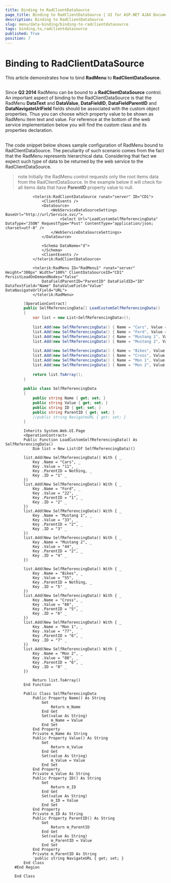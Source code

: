 ```yaml
---
title: Binding to RadClientDataSource
page_title: Binding to RadClientDataSource | UI for ASP.NET AJAX Documentation
description: Binding to RadClientDataSource
slug: menu/data-binding/binding-to-radclientdatasource
tags: binding,to,radclientdatasource
published: True
position: 7
---
```


# Binding to RadClientDataSource



This article demonstrates how to bind __RadMenu__ to __RadClientDataSource__.

## 

Since __Q2 2014__ RadMenu can be bound to a __RadClientDataSource__ control. An important aspect of binding to the RadClientDataSource is that the RadMenu __DataText__ and __DataValue__, __DataFieldID__, __DataFieldParentID__ and __DataNavigateUrlField__ fields should be associated with the custom object properties. Thus you can choose which property value to be shown as RadMenu item text and value. For reference at the bottom of the web service implementation below you will find the custom class and its properties declaration.

## 

The code snippet below shows sample configuration of RadMenu bound to RadClientDataSource. The peculiarity of such scenario comes from the fact that the RadMenu represents hierarchical data. Considering that fact we expect such type of data to be returned by the web service to the RadClientDataSource.

>note Initially the RadMenu control requests only the root items data from the RadClientDataSource. In the example below it will check for all items data that have __ParentID__ property value to null.
>


````ASPNET
	        <telerik:RadClientDataSource runat="server" ID="CD1">
	            <ClientEvents />
	            <DataSource>
	                <WebServiceDataSourceSettings BaseUrl="http://url/Service.svc/">
	                    <Select Url="LoadCustomSelfReferencingData" DataType="JSON" RequestType="Post" ContentType="application/json; charset=utf-8" />
	                </WebServiceDataSourceSettings>
	            </DataSource>
	
	            <Schema DataName="d">
	            </Schema>
	            <ClientEvents />
	        </telerik:RadClientDataSource>
	
	        <telerik:RadMenu ID="RadMenu1" runat="server" Height="300px" Width="100%" ClientDataSourceID="CD1" PersistLoadOnDemandNodes="false"
	            DataFieldParentID="ParentID" DataFieldID="ID" DataTextField="Name" DataValueField="Value" DataNavigateUrlField="URL">
	        </telerik:RadMenu>
````





````C#
	    [OperationContract]
	    public SelfReferencingData[] LoadCustomSelfReferencingData()
	    {
	        var list = new List<SelfReferencingData>();
	
	        list.Add(new SelfReferencingData() { Name = "Cars", Value = "11", ParentID = null, ID = "1" });
	        list.Add(new SelfReferencingData() { Name = "Ford", Value = "22", ParentID = "1", ID = "2" });
	        list.Add(new SelfReferencingData() { Name = "Mustang 1", Value = "33", ParentID = "2", ID = "3" });
	        list.Add(new SelfReferencingData() { Name = "Mustang 2", Value = "44", ParentID = "2", ID = "4" });
	
	        list.Add(new SelfReferencingData() { Name = "Bikes", Value = "55", ParentID = null, ID = "5" });
	        list.Add(new SelfReferencingData() { Name = "Cross", Value = "66", ParentID = "5", ID = "6" });
	        list.Add(new SelfReferencingData() { Name = "Mon 1", Value = "77", ParentID = "6", ID = "7" });
	        list.Add(new SelfReferencingData() { Name = "Mon 2", Value = "88", ParentID = "6", ID = "8" });
	
	        return list.ToArray();
	    }
	
	    public class SelfReferencingData
	    {
	        public string Name { get; set; }
	        public string Value { get; set; }
	        public string ID { get; set; }
	        public string ParentID { get; set; }
	        //public string NavigateURL { get; set; }
	    }
````
````VB.NET
	    Inherits System.Web.UI.Page
	    <OperationContract> _
	    Public Function LoadCustomSelfReferencingData() As SelfReferencingData()
	        Dim list = New List(Of SelfReferencingData)()
	
		list.Add(New SelfReferencingData() With { _
			Key .Name = "Cars", _
			Key .Value = "11", _
			Key .ParentID = Nothing, _
			Key .ID = "1" _
		})
		list.Add(New SelfReferencingData() With { _
			Key .Name = "Ford", _
			Key .Value = "22", _
			Key .ParentID = "1", _
			Key .ID = "2" _
		})
		list.Add(New SelfReferencingData() With { _
			Key .Name = "Mustang 1", _
			Key .Value = "33", _
			Key .ParentID = "2", _
			Key .ID = "3" _
		})
		list.Add(New SelfReferencingData() With { _
			Key .Name = "Mustang 2", _
			Key .Value = "44", _
			Key .ParentID = "2", _
			Key .ID = "4" _
		})
	
		list.Add(New SelfReferencingData() With { _
			Key .Name = "Bikes", _
			Key .Value = "55", _
			Key .ParentID = Nothing, _
			Key .ID = "5" _
		})
		list.Add(New SelfReferencingData() With { _
			Key .Name = "Cross", _
			Key .Value = "66", _
			Key .ParentID = "5", _
			Key .ID = "6" _
		})
		list.Add(New SelfReferencingData() With { _
			Key .Name = "Mon 1", _
			Key .Value = "77", _
			Key .ParentID = "6", _
			Key .ID = "7" _
		})
		list.Add(New SelfReferencingData() With { _
			Key .Name = "Mon 2", _
			Key .Value = "88", _
			Key .ParentID = "6", _
			Key .ID = "8" _
		})
	
	        Return list.ToArray()
	    End Function
	
	    Public Class SelfReferencingData
	        Public Property Name() As String
	            Get
	                Return m_Name
	            End Get
	            Set(value As String)
	                m_Name = Value
	            End Set
	        End Property
	        Private m_Name As String
	        Public Property Value() As String
	            Get
	                Return m_Value
	            End Get
	            Set(value As String)
	                m_Value = Value
	            End Set
	        End Property
	        Private m_Value As String
	        Public Property ID() As String
	            Get
	                Return m_ID
	            End Get
	            Set(value As String)
	                m_ID = Value
	            End Set
	        End Property
	        Private m_ID As String
	        Public Property ParentID() As String
	            Get
	                Return m_ParentID
	            End Get
	            Set(value As String)
	                m_ParentID = Value
	            End Set
	        End Property
	        Private m_ParentID As String
	        'public string NavigateURL { get; set; }
	    End Class
	#End Region
	
	End Class




